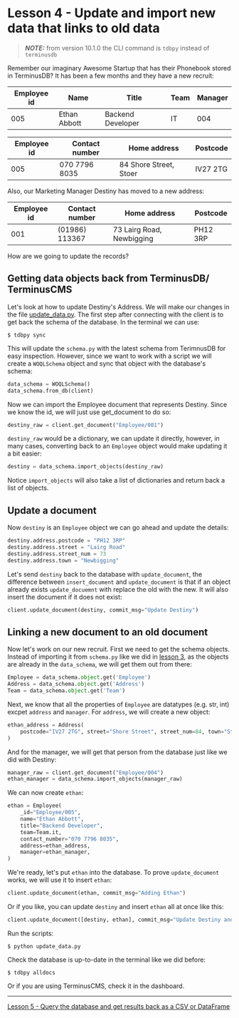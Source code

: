 # Lesson 4 - Update and import new data that links to old data

> **_NOTE:_** from version 10.1.0 the CLI command is `tdbpy` instead of `terminusdb`

Remember our imaginary Awesome Startup that has their Phonebook stored in TerminusDB? It has been a few months and they have a new recruit:

| Employee id | Name           | Title               | Team        | Manager     |
| ----------- | -------------- | ------------------- | ----------- | ----------- |
| 005         | Ethan Abbott   | Backend Developer   | IT          | 004         |

| Employee id | Contact number  | Home address                  | Postcode |
| ----------- | --------------- | ----------------------------- | -------- |
| 005         | 070 7796 8035   | 84 Shore Street, Stoer        | IV27 2TG |

Also, our Marketing Manager Destiny has moved to a new address:

| Employee id | Contact number  | Home address                  | Postcode |
| ----------- | --------------- | ----------------------------- | -------- |
| 001         | (01986) 113367  | 73 Lairg Road, Newbigging     | PH12 3RP |

How are we going to update the records?

## Getting data objects back from TerminusDB/ TerminusCMS

Let's look at how to update Destiny's Address. We will make our changes in the file [update_data.py](update_data.py). The first step after connecting with the client is to get back the schema of the database. In the terminal we can use:

`$ tdbpy sync`

This will update the `schema.py` with the latest schema from TerimnusDB for easy inspection. However, since we want to work with a script we will create a `WOQLSchema` object and sync that object with the database's schema:

```python
data_schema = WOQLSchema()
data_schema.from_db(client)
```

Now we can import the Employee document that represents Destiny. Since we know the id, we will just use get_document to do so:

```python
destiny_raw = client.get_document("Employee/001")
```

`destiny_raw` would be a dictionary, we can update it directly, however, in many cases, converting back to an `Employee` object would make updating it a bit easier:

```python
destiny = data_schema.import_objects(destiny_raw)
```

Notice `import_objects` will also take a list of dictionaries and return back a list of objects.

## Update a document

Now `destiny` is an `Employee` object we can go ahead and update the details:

```python
destiny.address.postcode = "PH12 3RP"
destiny.address.street = "Lairg Road"
destiny.address.street_num = 73
destiny.address.town = "Newbigging"
```

Let's send `destiny` back to the database with `update_document`, the difference between `insert_document` and `update_document` is that if an object already exists `update_docuemnt` with replace the old with the new. It will also insert the document if it does not exist:

```python
client.update_document(destiny, commit_msg="Update Destiny")
```

## Linking a new document to an old document

Now let's work on our new recruit. First we need to get the schema objects. Instead of importing it from `schema.py` like we did in [lesson 3](lesson_3.md), as the objects are already in the `data_schema`, we will get them out from there:

```python
Employee = data_schema.object.get('Employee')
Address = data_schema.object.get('Address')
Team = data_schema.object.get('Team')
```

Next, we know that all the properties of `Employee` are datatypes (e.g. str, int) excpet `address` and `manager`. For `address`, we will create a new object:

```python
ethan_address = Address(
    postcode="IV27 2TG", street="Shore Street", street_num=84, town="Stoer"
)
```

And for the manager, we will get that person from the database just like we did with Destiny:

```python
manager_raw = client.get_document("Employee/004")
ethan_manager = data_schema.import_objects(manager_raw)
```

We can now create `ethan`:

```python
ethan = Employee(
    _id="Employee/005",
    name="Ethan Abbott",
    title="Backend Developer",
    team=Team.it,
    contact_number="070 7796 8035",
    address=ethan_address,
    manager=ethan_manager,
)
```

We're ready, let's put `ethan` into the database. To prove `update_document` works, we will use it to insert `ethan`:

```python
client.update_document(ethan, commit_msg="Adding Ethan")
```

Or if you like, you can update `destiny` and insert `ethan` all at once like this:

```python
client.update_document([destiny, ethan], commit_msg="Update Destiny and adding Ethan")
```

Run the scripts:

`$ python update_data.py`

Check the database is up-to-date in the terminal like we did before:

`$ tdbpy alldocs`

Or if you are using TerminusCMS, check it in the dashboard.

---

[Lesson 5 - Query the database and get results back as a CSV or DataFrame](lesson_5.md)
